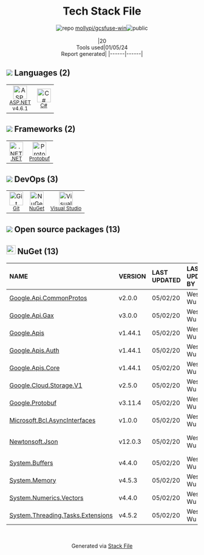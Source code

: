 <!--
&lt;--- Readme.md Snippet without images Start ---&gt;
## Tech Stack
mollypi/gcsfuse-win is built on the following main stack:

- [.NET](http://www.microsoft.com/net/) – Frameworks (Full Stack)
- [C#](http://csharp.net) – Languages
- [Visual Studio](http://msdn.microsoft.com/en-us/vstudio/aa718325.aspx) – Integrated Development Environment
- [Protobuf](https://developers.google.com/protocol-buffers/) – Serialization Frameworks
- [ASP.NET](https://www.asp.net/) – Languages

Full tech stack [here](/techstack.md)

&lt;--- Readme.md Snippet without images End ---&gt;

&lt;--- Readme.md Snippet with images Start ---&gt;
## Tech Stack
mollypi/gcsfuse-win is built on the following main stack:

- <img width='25' height='25' src='https://img.stackshare.io/service/1014/IoPy1dce_400x400.png' alt='.NET'/> [.NET](http://www.microsoft.com/net/) – Frameworks (Full Stack)
- <img width='25' height='25' src='https://img.stackshare.io/service/1015/1200px-C_Sharp_wordmark.svg.png' alt='C#'/> [C#](http://csharp.net) – Languages
- <img width='25' height='25' src='https://img.stackshare.io/service/1451/SR2hUhQN.png' alt='Visual Studio'/> [Visual Studio](http://msdn.microsoft.com/en-us/vstudio/aa718325.aspx) – Integrated Development Environment
- <img width='25' height='25' src='https://img.stackshare.io/service/4393/ma2jqJKH_400x400.png' alt='Protobuf'/> [Protobuf](https://developers.google.com/protocol-buffers/) – Serialization Frameworks
- <img width='25' height='25' src='https://img.stackshare.io/service/6755/2c45151a4a11d3a3c8e71bb34dd069d6_400x400.png' alt='ASP.NET'/> [ASP.NET](https://www.asp.net/) – Languages

Full tech stack [here](/techstack.md)

&lt;--- Readme.md Snippet with images End ---&gt;
-->
<div align="center">

# Tech Stack File
![](https://img.stackshare.io/repo.svg "repo") [mollypi/gcsfuse-win](https://github.com/mollypi/gcsfuse-win)![](https://img.stackshare.io/public_badge.svg "public")
<br/><br/>
|20<br/>Tools used|01/05/24 <br/>Report generated|
|------|------|
</div>

## <img src='https://img.stackshare.io/languages.svg'/> Languages (2)
<table><tr>
  <td align='center'>
  <img width='36' height='36' src='https://img.stackshare.io/service/6755/2c45151a4a11d3a3c8e71bb34dd069d6_400x400.png' alt='ASP.NET'>
  <br>
  <sub><a href="https://www.asp.net/">ASP.NET</a></sub>
  <br>
  <sub>v4.6.1</sub>
</td>

<td align='center'>
  <img width='36' height='36' src='https://img.stackshare.io/service/1015/1200px-C_Sharp_wordmark.svg.png' alt='C#'>
  <br>
  <sub><a href="http://csharp.net">C#</a></sub>
  <br>
  <sub></sub>
</td>

</tr>
</table>

## <img src='https://img.stackshare.io/frameworks.svg'/> Frameworks (2)
<table><tr>
  <td align='center'>
  <img width='36' height='36' src='https://img.stackshare.io/service/1014/IoPy1dce_400x400.png' alt='.NET'>
  <br>
  <sub><a href="http://www.microsoft.com/net/">.NET</a></sub>
  <br>
  <sub></sub>
</td>

<td align='center'>
  <img width='36' height='36' src='https://img.stackshare.io/service/4393/ma2jqJKH_400x400.png' alt='Protobuf'>
  <br>
  <sub><a href="https://developers.google.com/protocol-buffers/">Protobuf</a></sub>
  <br>
  <sub></sub>
</td>

</tr>
</table>

## <img src='https://img.stackshare.io/devops.svg'/> DevOps (3)
<table><tr>
  <td align='center'>
  <img width='36' height='36' src='https://img.stackshare.io/service/1046/git.png' alt='Git'>
  <br>
  <sub><a href="http://git-scm.com/">Git</a></sub>
  <br>
  <sub></sub>
</td>

<td align='center'>
  <img width='36' height='36' src='https://img.stackshare.io/service/2637/6I3oEOP4_400x400.jpg' alt='NuGet'>
  <br>
  <sub><a href="https://www.nuget.org/">NuGet</a></sub>
  <br>
  <sub></sub>
</td>

<td align='center'>
  <img width='36' height='36' src='https://img.stackshare.io/service/1451/SR2hUhQN.png' alt='Visual Studio'>
  <br>
  <sub><a href="http://msdn.microsoft.com/en-us/vstudio/aa718325.aspx">Visual Studio</a></sub>
  <br>
  <sub></sub>
</td>

</tr>
</table>


## <img src='https://img.stackshare.io/group.svg' /> Open source packages (13)</h2>

## <img width='24' height='24' src='https://img.stackshare.io/service/2637/6I3oEOP4_400x400.jpg'/> NuGet (13)

|NAME|VERSION|LAST UPDATED|LAST UPDATED BY|LICENSE|VULNERABILITIES|
|:------|:------|:------|:------|:------|:------|
|[Google.Api.CommonProtos](https://www.nuget.org/Google.Api.CommonProtos)|v2.0.0|05/02/20|Wesley Wu |BSD-3-Clause|N/A|
|[Google.Api.Gax](https://www.nuget.org/Google.Api.Gax)|v3.0.0|05/02/20|Wesley Wu |BSD-3-Clause|N/A|
|[Google.Apis](https://www.nuget.org/Google.Apis)|v1.44.1|05/02/20|Wesley Wu |Apache-2.0|N/A|
|[Google.Apis.Auth](https://www.nuget.org/Google.Apis.Auth)|v1.44.1|05/02/20|Wesley Wu |Apache-2.0|N/A|
|[Google.Apis.Core](https://www.nuget.org/Google.Apis.Core)|v1.44.1|05/02/20|Wesley Wu |Apache-2.0|N/A|
|[Google.Cloud.Storage.V1](https://www.nuget.org/Google.Cloud.Storage.V1)|v2.5.0|05/02/20|Wesley Wu |Apache-2.0|N/A|
|[Google.Protobuf](https://www.nuget.org/Google.Protobuf)|v3.11.4|05/02/20|Wesley Wu |Other|[CVE-2021-22570](https://github.com/advisories/GHSA-77rm-9x9h-xj3g) (High)|
|[Microsoft.Bcl.AsyncInterfaces](https://www.nuget.org/Microsoft.Bcl.AsyncInterfaces)|v1.0.0|05/02/20|Wesley Wu |MIT|N/A|
|[Newtonsoft.Json](https://www.nuget.org/Newtonsoft.Json)|v12.0.3|05/02/20|Wesley Wu |MIT|[](https://github.com/advisories/GHSA-8rfx-6mr3-5jh3) (High)<br/>[CVE-2024-21907](https://github.com/advisories/GHSA-5crp-9r3c-p9vr) (High)|
|[System.Buffers](https://www.nuget.org/System.Buffers)|v4.4.0|05/02/20|Wesley Wu |N/A|N/A|
|[System.Memory](https://www.nuget.org/System.Memory)|v4.5.3|05/02/20|Wesley Wu |N/A|N/A|
|[System.Numerics.Vectors](https://www.nuget.org/System.Numerics.Vectors)|v4.4.0|05/02/20|Wesley Wu |N/A|N/A|
|[System.Threading.Tasks.Extensions](https://www.nuget.org/System.Threading.Tasks.Extensions)|v4.5.2|05/02/20|Wesley Wu |N/A|N/A|

<br/>
<div align='center'>

Generated via [Stack File](https://github.com/marketplace/stack-file)
